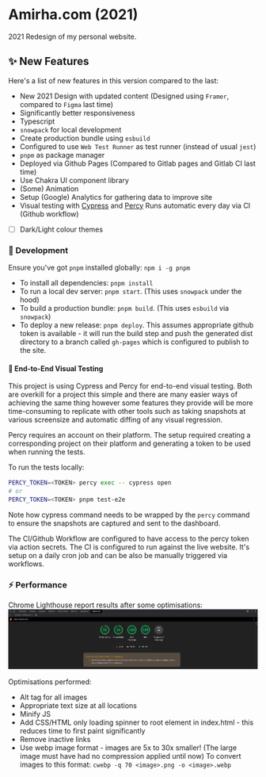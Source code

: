 # Amirha.com (2021)

2021 Redesign of my personal website.

## ✨ New Features

Here's a list of new features in this version compared to the last:

- New 2021 Design with updated content (Designed using `Framer`, compared to `Figma` last time)
- Significantly better responsiveness
- Typescript
- `snowpack` for local development
- Create production bundle using `esbuild`
- Configured to use `Web Test Runner` as test runner (instead of usual `jest`)
- `pnpm` as package manager
- Deployed via Github Pages (Compared to Gitlab pages and Gitlab CI last time)
- Use Chakra UI component library
- (Some) Animation
- Setup (Google) Analytics for gathering data to improve site
- Visual testing with [Cypress](https://www.cypress.io/) and [Percy](https://percy.io)
  Runs automatic every day via CI (Github workflow)
- [ ] Dark/Light colour themes

### 🔨 Development

Ensure you've got `pnpm` installed globally: `npm i -g pnpm`

- To install all dependencies: `pnpm install`
- To run a local dev server: `pnpm start`. (This uses `snowpack` under the hood)
- To build a production bundle: `pnpm build`. (This uses `esbuild` via `snowpack`)
- To deploy a new release: `pnpm deploy`. This assumes appropriate github token is available - it will run the build
  step and push the generated dist directory to a branch called `gh-pages` which is configured to publish to the site.

#### 🧪 End-to-End Visual Testing

This project is using Cypress and Percy for end-to-end visual testing. Both are overkill for a project this simple and
there are many easier ways of achieving the same thing however some features they provide will be more time-consuming to
replicate with other tools such as taking snapshots at various screensize and automatic diffing of any visual
regression.

Percy requires an account on their platform. The setup required creating a corresponding project on their platform and
generating a token to be used when running the tests.

To run the tests locally:

```sh
PERCY_TOKEN=<TOKEN> percy exec -- cypress open
# or
PERCY_TOKEN=<TOKEN> pnpm test-e2e
```

Note how cypress command needs to be wrapped by the `percy` command to ensure the snapshots are captured and sent to the
dashboard.

The CI/Github Workflow are configured to have access to the percy token via action secrets. The CI is configured to run
against the live website. It's setup on a daily cron job and can be also be manually triggered via workflows.

### ⚡ Performance

Chrome Lighthouse report results after some optimisations:
![chromeLighthouseReport.png](chromeLighthouseReport.png)

Optimisations performed:

- Alt tag for all images
- Appropriate text size at all locations
- Minify JS
- Add CSS/HTML only loading spinner to root element in index.html - this reduces time to first paint significantly
- Remove inactive links
- Use webp image format - images are 5x to 30x smaller! (The large image must have had no compression applied until now)
  To convert images to this format: `cwebp -q 70 <image>.png -o <image>.webp`
